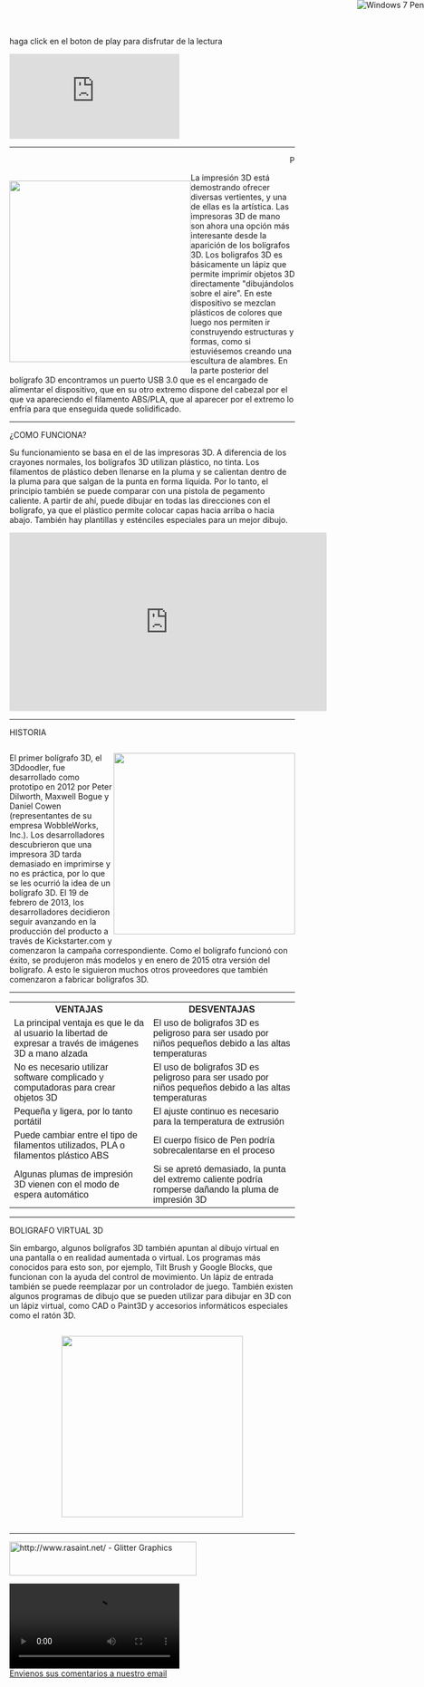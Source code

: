<html>

<body>
<style type="text/css">* {cursor: url(https://cur.cursors-4u.net/cursors/cur-8/cur762.cur), auto !important;}</style><a href="https://www.cursors-4u.com/cursor/2011/02/25/windows-7-pen.html" target="_blank" title="Windows 7 Pen"><img src="https://cur.cursors-4u.net/cursor.png" border="0" alt="Windows 7 Pen" style="position:absolute; top: 0px; right: 0px;" /></a>
<body background="https://i.pinimg.com/564x/93/46/e6/9346e697d6acef40da9b3191abb42985.jpg">
  <p> haga click en el boton de play para disfrutar de la lectura</p>
   <iframe src="https://open.spotify.com/embed/track/7ETQN0uPcdGk4D43LtZI45" width="" height="" frameborder="0" allowtransparency="true" allow="encrypted-media"></iframe>

  <hr style="width: 100%;" />
  <p><marquee>PLUMAS 3D ¿QUE SON?</marquee></p>
<div class="separator" style="clear: both;"><a href="https://1.bp.blogspot.com/-UijIBxw3C4U/YI7h6-2xihI/AAAAAAAAwt4/4TXubRH-0CUc7DAsPfNI4H0IMZb-naLoQCLcBGAsYHQ/s850/stylo2.jpg" style="clear: left; display: block; float: left; padding: 1em 0; text-align: center;"><img alt="" border="0" data-original-height="500" data-original-width="850" src="https://1.bp.blogspot.com/-UijIBxw3C4U/YI7h6-2xihI/AAAAAAAAwt4/4TXubRH-0CUc7DAsPfNI4H0IMZb-naLoQCLcBGAsYHQ/s320/stylo2.jpg" width="320" /></a></div>
<p>La impresión 3D está demostrando ofrecer diversas vertientes, y una de ellas es la artística. Las impresoras 3D de mano son ahora una opción más interesante desde la aparición de los bolígrafos 3D.
Los boligrafos 3D es básicamente un lápiz que permite imprimir objetos 3D directamente "dibujándolos sobre el aire". En este dispositivo se mezclan plásticos de colores que luego nos permiten ir construyendo estructuras y formas, como si estuviésemos creando una escultura de alambres.
En la parte posterior del bolígrafo 3D encontramos un puerto USB 3.0 que es el encargado de alimentar el dispositivo, que en su otro extremo dispone del cabezal por el que va apareciendo el filamento ABS/PLA, que al aparecer por el extremo lo enfría para que enseguida quede solidificado.</p>
  <hr style="width: 100%;" />
  <p>¿COMO FUNCIONA?</p>
    <p>Su funcionamiento se basa en el de las impresoras 3D. A diferencia de los crayones normales, los bolígrafos 3D utilizan plástico, no tinta. Los filamentos de plástico deben llenarse en la pluma y se calientan dentro de la pluma para que salgan de la punta en forma líquida. Por lo tanto, el principio también se puede comparar con una pistola de pegamento caliente. A partir de ahí, puede dibujar en todas las direcciones con el bolígrafo, ya que el plástico permite colocar capas hacia arriba o hacia abajo. También hay plantillas y esténciles especiales para un mejor dibujo.</p>
  <iframe allow="accelerometer; autoplay; clipboard-write; encrypted-media; gyroscope; picture-in-picture" allowfullscreen="" frameborder="0" height="315" src="https://www.youtube.com/embed/ErLEXnxhB68" title="YouTube video player" width="560"></iframe>
 <p> 
   <hr style="width: 100%;" />
  <p>HISTORIA</p>
  <div class="separator" style="clear: both;"><a href="https://1.bp.blogspot.com/-fgq9VoEh3f0/YI73yhnrwCI/AAAAAAAAwuM/15TCFV2HAkoBft5WqLDwLPGDfD5GDIDhwCLcBGAsYHQ/s600/article_3doodlerpro-600x319.jpg" style="display: block; padding: 1em 0; text-align: center; clear: right; float: right;"><img alt="" border="0" width="320" data-original-height="319" data-original-width="600" src="https://1.bp.blogspot.com/-fgq9VoEh3f0/YI73yhnrwCI/AAAAAAAAwuM/15TCFV2HAkoBft5WqLDwLPGDfD5GDIDhwCLcBGAsYHQ/s320/article_3doodlerpro-600x319.jpg"/></a></div><p>El primer bolígrafo 3D, el 3Ddoodler, fue desarrollado como prototipo en 2012 por Peter Dilworth, Maxwell Bogue y Daniel Cowen (representantes de su empresa WobbleWorks, Inc.). Los desarrolladores descubrieron que una impresora 3D tarda demasiado en imprimirse y no es práctica, por lo que se les ocurrió la idea de un bolígrafo 3D. El 19 de febrero de 2013, los desarrolladores decidieron seguir avanzando en la producción del producto a través de Kickstarter.com y comenzaron la campaña correspondiente. Como el bolígrafo funcionó con éxito, se produjeron más modelos y en enero de 2015 otra versión del bolígrafo. A esto le siguieron muchos otros proveedores que también comenzaron a fabricar bolígrafos 3D.</p>
  <hr style="width: 100%;" />
  <p> <style>
table {
  font-family: arial, sans-serif;
  border-collapse: collapse;
  width: 100%;
}

td, th {
  border: 1px solid #0011FB;
  text-align: left;
  padding: 8px;
}

tr:nth-child(even) {
  background-color: #C9ECF5;
}
</style>
<table>
  <tr>
    <th>VENTAJAS</th>
    <th>DESVENTAJAS</th>
  </tr>
  <tr>
    <td>La principal ventaja es que le da al usuario la libertad de expresar a través de imágenes 3D a mano alzada
</td>
    <td>El uso de boligrafos 3D es peligroso para ser usado por niños pequeños debido a las altas temperaturas</td>
    
  </tr>
  <tr>
    <td>No es necesario utilizar software complicado y computadoras para crear objetos 3D</td>
    <td>El uso de boligrafos 3D es peligroso para ser usado por niños pequeños debido a las altas temperaturas
</td>
  </tr>
  <tr>
    <td>Pequeña y ligera, por lo tanto portátil</td>
    <td>El ajuste continuo es necesario para la temperatura de extrusión</td>
    
  </tr>
  <tr>
    <td>Puede cambiar entre el tipo de filamentos utilizados, PLA o filamentos plástico ABS
</td>
    <td>El cuerpo físico de Pen podría sobrecalentarse en el proceso</td>
    
  </tr>
  <tr>
    <td>Algunas plumas de impresión 3D vienen con el modo de espera automático
</td>
    <td>Si se apretó demasiado, la punta del extremo caliente podría romperse dañando la pluma de impresión 3D</td></tr></table></p>
  <hr style="width: 100%;" />
  
  <p> BOLIGRAFO VIRTUAL 3D</p>
  <p>Sin embargo, algunos bolígrafos 3D también apuntan al dibujo virtual en una pantalla o en realidad aumentada o virtual. Los programas más conocidos para esto son, por ejemplo, Tilt Brush y Google Blocks, que funcionan con la ayuda del control de movimiento. Un lápiz de entrada también se puede reemplazar por un controlador de juego. También existen algunos programas de dibujo que se pueden utilizar para dibujar en 3D con un lápiz virtual, como CAD o Paint3D y accesorios informáticos especiales como el ratón 3D. </p>
  <div class="separator" style="clear: both;"><a href="https://1.bp.blogspot.com/-fg8gbpamoxE/YI724fg2-KI/AAAAAAAAwuE/5RHBLNZdvvMolMHoz1G3a8WI7vByhstwgCLcBGAsYHQ/s720/1559149857_957388_1559157709_noticia_normal_recorte1.jpg" style="display: block; padding: 1em 0; text-align: center; "><img alt="" border="0" width="320" data-original-height="405" data-original-width="720" src="https://1.bp.blogspot.com/-fg8gbpamoxE/YI724fg2-KI/AAAAAAAAwuE/5RHBLNZdvvMolMHoz1G3a8WI7vByhstwgCLcBGAsYHQ/s320/1559149857_957388_1559157709_noticia_normal_recorte1.jpg"/></a></div>
  <hr style="width: 100%;" />
 
<p> <a href="http://www.gigaglitters.com/"><img alt="http://www.rasaint.net/ - Glitter Graphics" border="0" height="60" src="http://www.gigaglitters.com/created/T8vK3GcuL8.gif" width="330" /></a><br /><a href="http://www.gigaglitters.com/">
</a></p>
    <a href="https://www.google.com/"> <video src="HOLA.mp4" autoplay loop ></video></a>
  <br><a href="mailto:aristidesrodriguezrodriguezru@gmail.com">Envienos sus comentarios a nuestro email</a>
</p></body></body></html>
